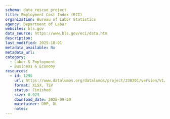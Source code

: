 ```yaml
---
schema: data_rescue_project 
title: Employment Cost Index (ECI)
organization: Bureau of Labor Statistics
agency: Department of Labor
websites: bls.gov
data_source: https://www.bls.gov/eci/data.htm
description: 
last_modified: 2025-10-01
metadata_available: No
metadata_url: 
category:
  - Labor & Employment 
  - Business & Economy 
resources:
  - id: 1295
    url: https://www.datalumos.org/datalumos/project/238201/version/V1/view
    format: XLSX, TSV
    status: Finished
    size: 0.023
    download_date: 2025-09-20
    maintainer: DRP, DL
    notes: 
---
```

